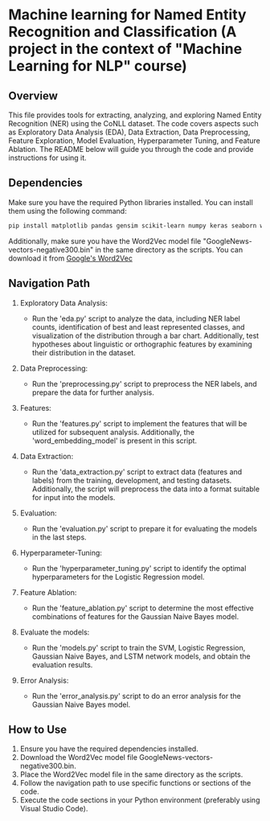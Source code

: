 # Machine learning for Named Entity Recognition and Classification (A project in the context of "Machine Learning for NLP" course)

## Overview

This file provides tools for extracting, analyzing, and exploring Named Entity Recognition (NER) using the CoNLL dataset. The code covers aspects such as Exploratory Data Analysis (EDA), Data Extraction, Data Preprocessing, Feature Exploration,  Model Evaluation, Hyperparameter Tuning, and Feature Ablation.
 The README below will guide you through the code and provide instructions for using it.

## Dependencies

Make sure you have the required Python libraries installed. You can install them using the following command:

```bash
pip install matplotlib pandas gensim scikit-learn numpy keras seaborn wordcloud
```

Additionally, make sure you have the Word2Vec model file "GoogleNews-vectors-negative300.bin" in the same directory as the scripts. You can download it from [Google's Word2Vec](https://code.google.com/archive/p/word2vec/)

## Navigation Path

1) Exploratory Data Analysis:
   - Run the 'eda.py' script to analyze the data, including NER label counts, identification of best and least represented classes, and visualization of the distribution through a bar chart. Additionally, test hypotheses about linguistic or orthographic features by examining their distribution in the dataset.

2) Data Preprocessing:
   - Run the 'preprocessing.py' script to preprocess the NER labels, and prepare the data for further analysis.
  
3) Features:
   - Run the 'features.py' script to implement the features that will be utilized for subsequent analysis. Additionally, the 'word_embedding_model' is present in this script.

4) Data Extraction:
   - Run the 'data_extraction.py' script to extract data (features and labels) from the training, development, and testing datasets. Additionally, the script will preprocess the data into a format suitable for input into the models.
  
5) Evaluation:
   - Run the 'evaluation.py' script to prepare it for evaluating the models in the last steps.

6) Hyperparameter-Tuning:
   - Run the 'hyperparameter_tuning.py' script to identify the optimal hyperparameters for the Logistic Regression model.

7) Feature Ablation:
   - Run the 'feature_ablation.py' script to determine the most effective combinations of features for the Gaussian Naive Bayes model.

8) Evaluate the models:
   - Run the 'models.py' script to train the SVM, Logistic Regression, Gaussian Naive Bayes, and LSTM network models, and obtain the evaluation results.

9) Error Analysis:
   - Run the 'error_analysis.py' script to do an error analysis for the Gaussian Naive Bayes model.

## How to Use

1) Ensure you have the required dependencies installed.
2) Download the Word2Vec model file GoogleNews-vectors-negative300.bin.
3) Place the Word2Vec model file in the same directory as the scripts.
4) Follow the navigation path to use specific functions or sections of the code.
5) Execute the code sections in your Python environment (preferably using Visual Studio Code).
